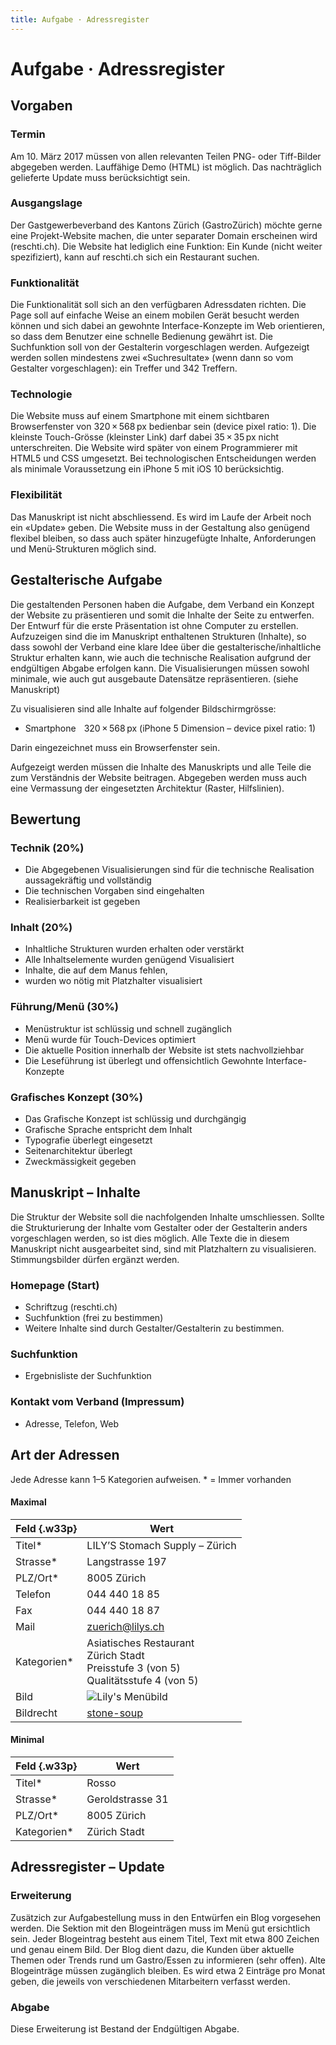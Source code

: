 ```yaml
---
title: Aufgabe · Adressregister
---
```

# Aufgabe · Adressregister
<div class='header'></div>

## Vorgaben
### Termin
Am 10. März 2017 müssen von allen relevanten Teilen PNG- oder Tiff-Bilder abgegeben werden. Lauffähige Demo (HTML) ist möglich. Das nachträglich gelieferte Update muss berücksichtigt sein.

### Ausgangslage
Der Gastgewerbeverband des Kantons Zürich (GastroZürich) möchte gerne eine Projekt-Website machen, die unter separater Domain erscheinen wird (reschti.ch). Die Website hat lediglich eine Funktion: Ein Kunde (nicht weiter spezifiziert), kann auf reschti.ch sich ein Restaurant suchen.

### Funktionalität
Die Funktionalität soll sich an den verfügbaren Adressdaten richten. Die Page soll auf einfache Weise an einem mobilen Gerät besucht werden können und sich dabei an gewohnte Interface-Konzepte im Web orientieren, so dass dem Benutzer eine schnelle Bedienung gewährt ist. Die Suchfunktion soll von der Gestalterin vorgeschlagen werden. Aufgezeigt werden sollen mindestens zwei «Suchresultate» (wenn dann so vom Gestalter vorgeschlagen): ein Treffer und 342 Treffern.

### Technologie
Die Website muss auf einem Smartphone mit einem sichtbaren Browserfenster von 320 × 568 px bedienbar sein (device pixel ratio: 1). Die kleinste Touch-Grösse (kleinster Link) darf dabei 35 × 35 px nicht unterschreiten.
Die Website wird später von einem Programmierer mit HTML5 und CSS umgesetzt.
Bei technologischen Entscheidungen werden als minimale Voraussetzung ein iPhone 5 mit iOS 10 berücksichtig.

### Flexibilität
Das Manuskript ist nicht abschliessend. Es wird im Laufe der Arbeit noch ein «Update» geben. Die Website muss in der Gestaltung also genügend flexibel bleiben, so dass auch später hinzugefügte Inhalte, Anforderungen und Menü-Strukturen möglich sind.


<div class='header'></div>


## Gestalterische Aufgabe
Die gestaltenden Personen haben die Aufgabe, dem Verband ein Konzept der Website zu präsentieren und somit die Inhalte der Seite zu entwerfen. Der Entwurf für die erste Präsentation ist ohne Computer zu erstellen. Aufzuzeigen sind die im Manuskript enthaltenen Strukturen (Inhalte), so dass sowohl der Verband eine klare Idee über die gestalterische/inhaltliche Struktur erhalten kann, wie auch die technische Realisation aufgrund der endgültigen Abgabe erfolgen kann.
Die Visualisierungen müssen sowohl minimale, wie auch gut ausgebaute Datensätze repräsentieren. (siehe Manuskript)

Zu visualisieren sind alle Inhalte auf folgender Bildschirmgrösse:

* Smartphone	 320 × 568 px (iPhone 5 Dimension – device pixel ratio: 1)

Darin eingezeichnet muss ein Browserfenster sein.

Aufgezeigt werden müssen die Inhalte des Manuskripts und alle Teile die zum Verständnis der Website beitragen. Abgegeben werden muss auch eine Vermassung der eingesetzten Architektur (Raster, Hilfslinien).



## Bewertung
### Technik (20%)
* Die Abgegebenen Visualisierungen sind für die technische Realisation aussagekräftig und vollständig
* Die technischen Vorgaben sind eingehalten
* Realisierbarkeit ist gegeben

### Inhalt (20%)
* Inhaltliche Strukturen wurden erhalten oder verstärkt
* Alle Inhaltselemente wurden genügend Visualisiert
* Inhalte, die auf dem Manus fehlen,
* wurden wo nötig mit Platzhalter visualisiert

### Führung/Menü (30%)
* Menüstruktur ist schlüssig und schnell zugänglich
* Menü wurde für Touch-Devices optimiert
* Die aktuelle Position innerhalb der Website ist stets nachvollziehbar
* Die Leseführung ist überlegt und offensichtlich Gewohnte Interface-Konzepte

### Grafisches Konzept (30%)
* Das Grafische Konzept ist schlüssig und durchgängig
* Grafische Sprache entspricht dem Inhalt
* Typografie überlegt eingesetzt
* Seitenarchitektur überlegt
* Zweckmässigkeit gegeben


<div class='header'></div>

## Manuskript – Inhalte
Die Struktur der Website soll die nachfolgenden Inhalte umschliessen. Sollte die Strukturierung der Inhalte vom Gestalter oder der Gestalterin anders vorgeschlagen werden, so ist dies möglich.
Alle Texte die in diesem Manuskript nicht ausgearbeitet sind, sind mit Platzhaltern zu visualisieren. Stimmungsbilder dürfen ergänzt werden.

### Homepage (Start)
* Schriftzug (reschti.ch)
* Suchfunktion (frei zu bestimmen)
* Weitere Inhalte sind durch Gestalter/Gestalterin zu bestimmen.

### Suchfunktion
* Ergebnisliste der Suchfunktion

### Kontakt vom Verband (Impressum)
* Adresse, Telefon, Web

<div class='header'></div>

## Art der Adressen
Jede Adresse kann 1–5 Kategorien aufweisen.
\* = Immer vorhanden

#### Maximal
| Feld {.w33p}        | Wert                           |
|-------------|--------------------------------|
| Titel*      | LILY’S Stomach Supply – Zürich |
| Strasse*    | Langstrasse 197                |
| PLZ/Ort*    | 8005 Zürich                    |
| Telefon     | 044 440 18 85                  |
| Fax         | 044 440 18 87                  |
| Mail        | zuerich@lilys.ch               |
| Kategorien* | Asiatisches Restaurant<br>Zürich Stadt<br>Preisstufe 3 (von 5)<br>Qualitätsstufe 4 (von 5)         |
| Bild        | ![Lily's Menübild](https://c1.staticflickr.com/1/545/32813006455_44c43da4c0_k.jpg)              |
| Bildrecht        | [stone-soup](https://www.flickr.com/photos/stone-soup/)              |


#### Minimal
| Feld {.w33p}        | Wert             |
|-------------|------------------|
| Titel*      | Rosso            |
| Strasse*    | Geroldstrasse 31 |
| PLZ/Ort*    | 8005 Zürich      |
| Kategorien* | Zürich Stadt     |

<div class='header'></div>

## Adressregister – Update

### Erweiterung
Zusätzich zur Aufgabestellung muss in den Entwürfen ein Blog vorgesehen werden. Die Sektion mit den Blogeinträgen muss im Menü gut ersichtlich sein. Jeder Blogeintrag besteht aus einem Titel, Text mit etwa 800 Zeichen und genau einem Bild. Der Blog dient dazu, die Kunden über aktuelle Themen oder Trends rund um Gastro/Essen zu informieren (sehr offen). Alte Blogeinträge müssen zugänglich bleiben. Es wird etwa 2 Einträge pro Monat geben, die jeweils von verschiedenen Mitarbeitern verfasst werden.

### Abgabe
Diese Erweiterung ist Bestand der Endgültigen Abgabe.
